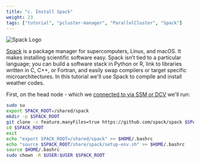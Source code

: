 ```yaml
---
title: "c. Install Spack"
weight: 23
tags: ["tutorial", "pcluster-manager", "ParallelCluster", "Spack"]
---
```


![Spack Logo](/images/pcluster/spack.svg)

[Spack](https://spack.io/) is a package manager for supercomputers, Linux, and macOS. It makes installing scientific software easy. Spack isn’t tied to a particular language; you can build a software stack in Python or R, link to libraries written in C, C++, or Fortran, and easily swap compilers or target specific microarchitectures. In this tutorial we'll use Spack to compile and install weather codes.

First, on the head node - which we [connected to via SSM or DCV](02-connect-cluster.html) we'll run:

```bash
sudo su
export SPACK_ROOT=/shared/spack
mkdir -p $SPACK_ROOT
git clone -c feature.manyFiles=true https://github.com/spack/spack $SPACK_ROOT
cd $SPACK_ROOT
exit
echo "export SPACK_ROOT=/shared/spack" >> $HOME/.bashrc
echo "source $SPACK_ROOT/share/spack/setup-env.sh" >> $HOME/.bashrc
source $HOME/.bashrc
sudo chown -R $USER:$USER $SPACK_ROOT
```